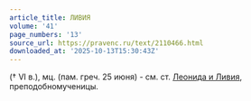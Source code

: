 ```yaml
---
article_title: ЛИВИЯ
volume: '41'
page_numbers: '13'
source_url: https://pravenc.ru/text/2110466.html
downloaded_at: '2025-10-13T15:30:43Z'
---
```


(† VI в.), мц. (пам. греч. 25 июня) - см. ст. [Леонида и Ливия](<https://pravenc.ru/text/Леонида и Ливия.html>), преподобномученицы.
